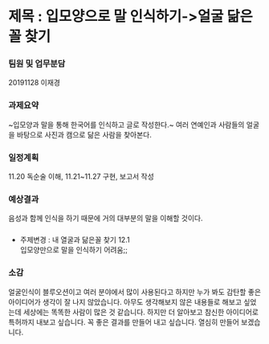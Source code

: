 # 제목 : 입모양으로 말 인식하기->얼굴 닮은꼴 찾기

### 팀원 및 업무분담
20191128 이재경 

### 과제요약
~입모양과 말을 통해 한국어를 인식하고 글로 작성한다.~
여러 연예인과 사람들의 얼굴을 바탕으로 사진과 캠으로 닮은 사람을 찾아본다.

### 일정계획
11.20 독순술 이해, 11.21~11.27 구현, 보고서 작성


### 예상결과 
음성과 함께 인식을 하기 때문에 거의 대부분의 말을 이해할 것이다.


### 
* 주제변경 : 내 열굴과 닮은꼴 찾기 12.1    
입모양만으로 말을 인식하기 어려움;;










### 소감
얼굴인식이 블루오션이고 여러 분야에서 많이 사용된다고 하지만 누가 봐도 감탄할 좋은 아이디어가 생각이 잘 나지 않았습니다.
아무도 생각해보지 않은 내용들로 해보고 싶었는데 세상에는 똑똑한 사람이 많은 것 같습니다. 하지만 더 알아보고 참신한 아이디어로 특허까지 내보고 싶습니다.
꼭 좋은 결과를 만들어 내고 싶습니다. 열심히 만들어 보겠습니다.
